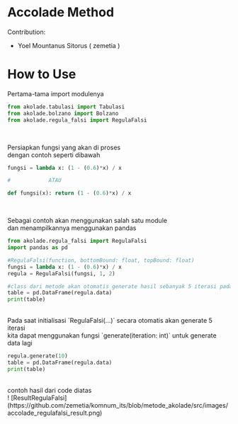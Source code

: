 # Accolade Method
Contribution:
- Yoel Mountanus Sitorus ( zemetia )

# How to Use
Pertama-tama import modulenya
```py
from akolade.tabulasi import Tabulasi
from akolade.bolzano import Bolzano
from akolade.regula_falsi import RegulaFalsi
```
<br />

Persiapkan fungsi yang akan di proses<br />
dengan contoh seperti dibawah
```py
fungsi = lambda x: (1 - (0.6)*x) / x

#            ATAU

def fungsi(x): return (1 - (0.6)*x) / x
```
<br />

Sebagai contoh akan menggunakan salah satu module<br />
dan menampilkannya menggunakan pandas
```py
from akolade.regula_falsi import RegulaFalsi
import pandas as pd

#RegulaFalsi(function, bottomBound: float, topBound: float)
fungsi = lambda x: (1 - (0.6)*x) / x
regula = RegulaFalsi(fungsi, 1, 2)

#class dari metode akan otomatis generate hasil sebanyak 5 iterasi pada initialisasi
table = pd.DataFrame(regula.data)
print(table)
```
<br />
Pada saat initialisasi `RegulaFalsi(...)` secara otomatis akan generate 5 iterasi <br />
kita dapat menggunakan fungsi `generate(iteration: int)` untuk generate data lagi

```py
regula.generate(10)
table = pd.DataFrame(regula.data)
print(table)
```
<br />
contoh hasil dari code diatas <br />
! [ResultRegulaFalsi](https://github.com/zemetia/komnum_its/blob/metode_akolade/src/images/accolade_regulafalsi_result.png)
